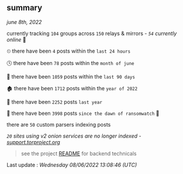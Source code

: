 
## summary
_june 8th, 2022_

currently tracking `104` groups across `150` relays & mirrors - _`54` currently online_ 📡

⏲ there have been `4` posts within the `last 24 hours`

🕓 there have been `78` posts within the `month of june`

📅 there have been `1059` posts within the `last 90 days`

🏚 there have been `1712` posts within the `year of 2022`

🚀 there have been `2252` posts `last year`

🦕 there have been `3998` posts `since the dawn of ransomwatch` 🐣

there are `50` custom parsers indexing posts

_`20` sites using v2 onion services are no longer indexed - [support.torproject.org](https://support.torproject.org/onionservices/v2-deprecation/)_

> see the project [README](https://github.com/jmousqueton/ransomwatch#readme) for backend technicals



Last update : _Wednesday 08/06/2022 13:08:46 (UTC)_

